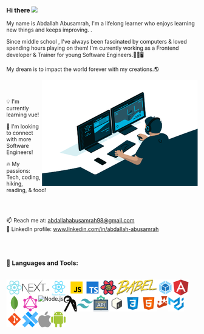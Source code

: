 ### Hi there <img src="https://media.giphy.com/media/hvRJCLFzcasrR4ia7z/giphy.gif" width="20px">

My name is Abdallah Abusamrah, I'm a lifelong learner who enjoys learning new things and keeps improving. .

Since middle school , I've always been fascinated by computers & loved spending hours playing on them! I'm currently working as a Frontend developer & Trainer for young Software Engineers.👨‍💻🖥

My dream is to impact the world forever with my creations.🌎

<img align="right" alt="GIF" src="./code.gif" width="410" height="280" />


<br>
<br>

💡 I'm currently learning vue!

🤝 I'm looking to connect with more Software Engineers!

🔥 My passions: Tech, coding, hiking, reading, & food!

<br>
<br>

📫 Reach me at: abdallahabusamrah98@gmail.com
<br>
👤 LinkedIn profile: www.linkedin.com/in/abdallah-abusamrah

<br>
<br>

### 🔨 Languages and Tools:   

<br>

<div>
<img align="left" alt="React" height ="42px" src="./react.svg">
<img align="left" alt="Next" height ="42px" src="./nextjs.svg">
  <img align="left" alt="reactNative" height ="42px" src="./reactNative.svg">
<img align="left" alt="JavaScript" height ="42px"  src="./javascript.svg">
<img align="left" alt="TypeScript" height ="42px" src="./typescript.svg">
<img align="left" alt="ReactQuery" height ="42px" src="./reactquery.svg">
<img align="left" alt="babel" height ="42px" src="./babel.svg">
<img align="left" alt="webpack" height ="42px" src="./webpack.svg">
<img align="left" alt="AngularJs" height ="42px" src="./angularjs.svg">
<img align="left" alt="MongoDB" height ="42px" src="./mongodb.svg">
<img align="left" alt="GraphQL" height ="42px" src="./graphql.svg">
<img align="left" alt="Node.js" height ="42px" src="https://raw.githubusercontent.com/rahul-jha98/github_readme_icons/main/language_and_tools/square/node/node.svg">
<img align="left" alt="Ramda JS" height ="42px" src="./ramdajs.svg">
<img align="left" alt="Tailwind CSS" height ="42px" src="./tailwindcss.svg">
<img align="left" alt="REST APIs" height ="42px" src="./api.svg">
<img align="left" alt="Bash" height ="42px" src="./bash.svg">
<img align="left" alt="CSS3" height ="42px" src="./css.svg">
<img align="left" alt="HTML5" height ="42px" src="./html.svg">
<img align="left" src="./jest.svg" alt="Jest" height='34px'/>
<img align="left" alt="Material UI" height ="42px" src="./materialui.svg">
<img align="left" src="./git.svg" alt="git" height='42px'/>
<img align="left" alt="capacitor" height ="42px" src="./capacitor.svg">
<img align="left" alt="apple" height ="42px" src="./apple.svg">
<img align="left" alt="android" height ="42px" src="./android.svg">
</div>



<br>
<br>
<br>
<br>
<br>
<br>
<br>
<br>
<br>


